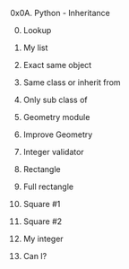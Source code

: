 0x0A. Python - Inheritance

0. Lookup

1. My list

2. Exact same object

3. Same class or inherit from

4. Only sub class of

5. Geometry module

6. Improve Geometry

7. Integer validator

8. Rectangle

9. Full rectangle

10. Square #1

11. Square #2

12. My integer

13. Can I?

